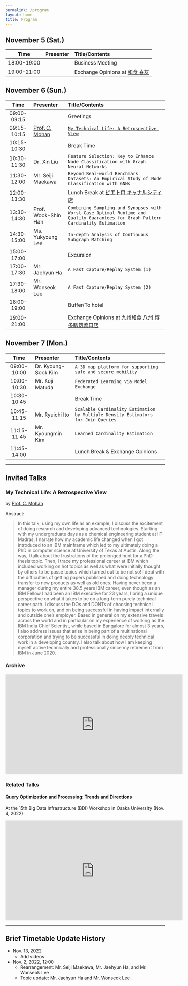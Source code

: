 ```yaml
---
permalink: /program
layout: home
title: Program
---
```


## November 5 (Sat.)

|Time|Presenter|Title/Contents|
|:-:|:-|:-|
|18:00-19:00||Business Meeting|
|19:00-21:00||Exchange Opinions at [和食 喜友](https://tabelog.com/en/fukuoka/A4001/A400101/40006967/)|


## November 6 (Sun.)

|Time|Presenter|Title/Contents|
|:-:|:-|:-|
|09:00-09:15||Greetings|
|09:15-10:15|[Prof. C. Mohan](invitedspeakers.md)|[`My Technical Life: A Retrospective View`](#my-technical-life-a-retrospective-view)|
|10:15-10:30||Break Time|
|10:30-11:30|Dr. Xin Liu|`Feature Selection: Key to Enhance Node Classification with Graph Neural Networks`|
|11:30-12:00|Mr. Seiji Maekawa|`Beyond Real-world Benchmark Datasets: An Empirical Study of Node Classification with GNNs`|
|12:00-13:30||Lunch Break at [ピエトロ キャナルシティ店](https://tabelog.com/en/fukuoka/A4001/A400101/40001241/)|
|13:30-14:30|Prof. Wook-Shin Han|`Combining Sampling and Synopses with Worst-Case Optimal Runtime and Quality Guarantees for Graph Pattern Cardinality Estimation`|
|14:30-15:00|Ms. Yukyoung Lee|`In-depth Analysis of Continuous Subgraph Matching`|
|15:00-17:00||Excursion|
|17:00-17:30|Mr. Jaehyun Ha|`A Fast Capture/Replay System (1)`|
|17:30-18:00|Mr. Wonseok Lee|`A Fast Capture/Replay System (2)`|
|18:00-19:00||Buffer/To hotel|
|19:00-21:00||Exchange Opinions at [九州和食 八州 博多駅筑紫口店](https://tabelog.com/en/fukuoka/A4001/A400101/40046598/)|


## November 7 (Mon.)

|Time|Presenter|Title/Contents|
|:-:|:-|:-|
|09:00-10:00|Dr. Kyoung-Sook Kim|`A 3D map platform for supporting safe and secure mobility`|
|10:00-10:30|Mr. Koji Matuda|`Federated Learning via Model Exchange`|
|10:30-10:45||Break Time|
|10:45-11:15|Mr. Ryuichi Ito|`Scalable Cardinality Estimation by Multiple Density Estimators for Join Queries`|
|11:15-11:45|Mr. Kyoungmin Kim|`Learned Cardinality Estimation`|
|11:45-14:00||Lunch Break & Exchange Opinions|


---


## Invited Talks

### My Technical Life: A Retrospective View
by [Prof. C. Mohan](invitedspeakers.md)

Abstract:
> In this talk, using my own life as an example, I discuss the excitement of doing research and developing advanced technologies. Starting with my undergraduate days as a chemical engineering student at IIT Madras, I narrate how my academic life changed when I got introduced to an IBM mainframe which led to my ultimately doing a PhD in computer science at University of Texas at Austin. Along the way, I talk about the frustrations of the prolonged hunt for a PhD thesis topic. Then, I trace my professional career at IBM which included working on hot topics as well as what were initially thought by others to be passé topics which turned out to be not so! I deal with the difficulties of getting papers published and doing technology transfer to new products as well as old ones. Having never been a manager during my entire 38.5 years IBM career, even though as an IBM Fellow I had been an IBM executive for 23 years, I bring a unique perspective on what it takes to be on a long-term purely technical career path. I discuss the DOs and DONTs of choosing technical topics to work on, and on being successful in having impact internally and outside one’s employer. Based in general on my extensive travels across the world and in particular on my experience of working as the IBM India Chief Scientist, while based in Bangalore for almost 3 years, I also address issues that arise in being part of a multinational corporation and trying to be successful in doing deeply technical work in a developing country. I also talk about how I am keeping myself active technically and professionally since my retirement from IBM in June 2020.


### Archive
<iframe width="560" height="315" src="https://www.youtube.com/embed/v8_s_sGkC0A" title="YouTube video player" frameborder="0" allow="accelerometer; autoplay; clipboard-write; encrypted-media; gyroscope; picture-in-picture" allowfullscreen></iframe>


### Related Talks
#### Query Optimization and Processing: Trends and Directions
At the 15th Big Data Infrastructure (BDI) Workshop in Osaka University (Nov. 4, 2022)
<iframe width="560" height="315" src="https://www.youtube.com/embed/5ZoSOSlO6GI" title="YouTube video player" frameborder="0" allow="accelerometer; autoplay; clipboard-write; encrypted-media; gyroscope; picture-in-picture" allowfullscreen></iframe>


---


## Brief Timetable Update History
* Nov. 13, 2022
    * Add videos
* Nov. 2, 2022, 12:00
    * Rearrangement: Mr. Seiji Maekawa, Mr. Jaehyun Ha, and Mr. Wonseok Lee
    * Topic update: Mr. Jaehyun Ha and Mr. Wonseok Lee
